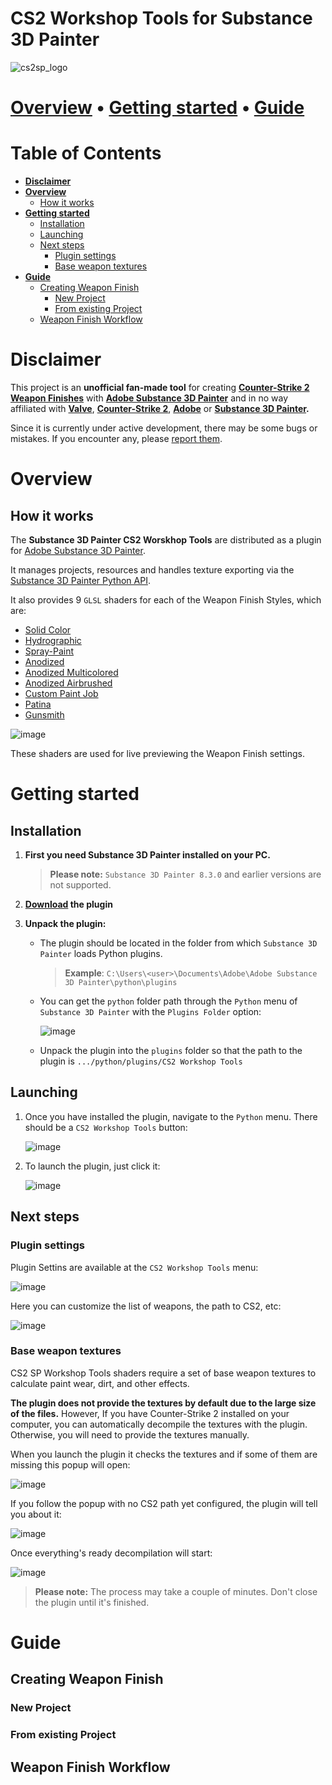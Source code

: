 # CS2 Workshop Tools for Substance 3D Painter

![cs2sp_logo](https://github.com/user-attachments/assets/edda828a-586c-4fa3-b0c8-c453bde0e0e1)

# **[Overview](#overview)** • **[Getting started](#getting-started)** • **[Guide](#guide)**

# Table of Contents
-   **[Disclaimer](#disclaimer)**
-   **[Overview](#overview)**
    -   [How it works](#how-it-works)
-   **[Getting started](#getting-started)**
    -   [Installation](#installation)
    -   [Launching](#launching)
    -   [Next steps](#how-it-works)
        -   [Plugin settings](#plugin-settings)
        -   [Base weapon textures](#base-weapon-textures)
-   **[Guide](#guide)**
    -   [Creating Weapon Finish](#creating-weapon-finish)
        -   [New Project](#new-project)
        -   [From existing Project](#from-existing-project)
    -   [Weapon Finish Workflow](#weapon-finish-workflow)

# Disclaimer

This project is an **unofficial fan-made tool** for creating **[Counter-Strike 2 Weapon Finishes](https://www.counter-strike.net/workshop/workshopfinishes)** with **[Adobe Substance 3D Painter](https://www.adobe.com/products/substance3d/apps/painter.html)** and in no way affiliated with **[Valve](https://www.valvesoftware.com/)**, **[Counter-Strike 2](https://www.counter-strike.net/cs2)**, **[Adobe](https://www.adobe.com/)** or **[Substance 3D Painter](https://www.adobe.com/products/substance3d/apps/painter.html).**

Since it is currently under active development, there may be some bugs or mistakes.
If you encounter any, please [report them](https://github.com/smoothie-ws/CS2-SP-Workshop-Tools/issues).

# Overview

## How it works

The **Substance 3D Painter CS2 Worskhop Tools** are distributed as a plugin for [Adobe Substance 3D Painter](https://www.adobe.com/products/substance3d/apps/painter.html).

It manages projects, resources and handles texture exporting via the [Substance 3D Painter Python API](https://helpx.adobe.com/substance-3d-painter-python.html).

It also provides 9 `GLSL` shaders for each of the Weapon Finish Styles, which are:

-   [Solid Color](https://www.counter-strike.net/workshop/workshopfinishes#solidcolorstyle)
-   [Hydrographic](https://www.counter-strike.net/workshop/workshopfinishes#hydrographic)
-   [Spray-Paint](https://www.counter-strike.net/workshop/workshopfinishes#spraypaint)
-   [Anodized](https://www.counter-strike.net/workshop/workshopfinishes#anodized)
-   [Anodized Multicolored](https://www.counter-strike.net/workshop/workshopfinishes#anodizedmulticolored)
-   [Anodized Airbrushed](https://www.counter-strike.net/workshop/workshopfinishes#anodizedairbrushed)
-   [Custom Paint Job](https://www.counter-strike.net/workshop/workshopfinishes#custompaint)
-   [Patina](https://www.counter-strike.net/workshop/workshopfinishes#patina)
-   [Gunsmith](https://www.counter-strike.net/workshop/workshopfinishes#gunsmith)

![image](https://github.com/user-attachments/assets/f25275d3-6d65-40ac-91c1-9b3d47fc3eaa)

These shaders are used for live previewing the Weapon Finish settings.

# Getting started

## Installation

1. **First you need Substance 3D Painter installed on your PC.**<br />

    > **Please note:** `Substance 3D Painter 8.3.0` and earlier versions are not supported.

2. **[Download](https://github.com/smoothie-ws/CS2-SP-Workshop-Tools/releases) the plugin**

3. **Unpack the plugin:**

    - The plugin should be located in the folder from which `Substance 3D Painter` loads Python plugins.

        > **Example**: `C:\Users\<user>\Documents\Adobe\Adobe Substance 3D Painter\python\plugins`

    - You can get the `python` folder path through the `Python` menu of `Substance 3D Painter` with the `Plugins Folder` option:

        ![image](https://github.com/user-attachments/assets/ec17bc3b-a734-4f29-aec2-6cf40fa55695)

    - Unpack the plugin into the `plugins` folder so that the path to the plugin is `.../python/plugins/CS2 Workshop Tools`

## Launching

1. Once you have installed the plugin, navigate to the `Python` menu. There should be a `CS2 Workshop Tools` button:

    ![image](https://github.com/user-attachments/assets/3f6c96d1-c466-4403-b0c1-ed1a7b78de22)

1. To launch the plugin, just click it:

    ![image](https://github.com/user-attachments/assets/c5396637-edfd-4b0d-844b-feff133464cd)

## Next steps

### Plugin settings

Plugin Settins are available at the `CS2 Workshop Tools` menu:

![image](https://github.com/user-attachments/assets/4bb34f8c-f739-48e2-af08-2cbaea1789d8)

Here you can customize the list of weapons, the path to CS2, etc:

![image](https://github.com/user-attachments/assets/7ad3a91c-0a2c-48f3-b506-d30ca20c3316)

### Base weapon textures

CS2 SP Workshop Tools shaders require a set of base weapon textures to calculate paint wear, dirt, and other effects.

**The plugin does not provide the textures by default due to the large size of the files.**
However, If you have Counter-Strike 2 installed on your computer, you can automatically decompile the textures with the plugin.
Otherwise, you will need to provide the textures manually.

When you launch the plugin it checks the textures and if some of them are missing this popup will open:

![image](https://github.com/user-attachments/assets/4fd40c05-a052-4c45-bcd3-4f787e2436b7)

If you follow the popup with no CS2 path yet configured, the plugin will tell you about it:

![image](https://github.com/user-attachments/assets/57b7f6bd-683d-46be-b901-371bec4c42cc)

Once everything's ready decompilation will start:

![image](https://github.com/user-attachments/assets/a31d7e56-bf70-4454-9da9-e6c50d60c5c1)

> **Please note:** The process may take a couple of minutes. Don't close the plugin until it's finished.

# Guide

## Creating Weapon Finish

### New Project

### From existing Project

## Weapon Finish Workflow
